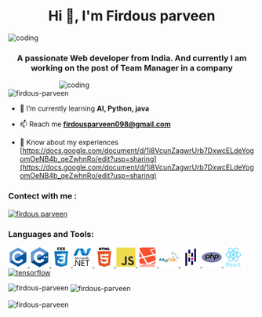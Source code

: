 <h1 align="center">Hi 👋, I'm Firdous parveen</h1> <img align="centre" alt="coding" src="https://user-images.githubusercontent.com/35267447/206916906-9bfb66d9-c419-44c2-908a-4885e610425f.gif">
<h3 align="center">A passionate Web developer from India. And currently I am working on the post of Team Manager in a company </h3>
<img align="right" alt="coding" width="400" src="https://cdn.lowgif.com/full/9cb12f51dffbaaa6-character-typing-by-vincent-mokuenko-dribbble.gif">

<p align="left"> <img src="https://komarev.com/ghpvc/?username=firdous-parveen&label=Profile%20views&color=0e75b6&style=flat" alt="firdous-parveen" /> </p>

- 🌱 I’m currently learning **AI, Python, java**

- 📫 Reach me **firdousparveen098@gmail.com**

- 📄 Know about my experiences [https://docs.google.com/document/d/1i8VcunZagwrUrb7DxwcELdeYogomOeNB4b_qeZwhnRo/edit?usp=sharing](https://docs.google.com/document/d/1i8VcunZagwrUrb7DxwcELdeYogomOeNB4b_qeZwhnRo/edit?usp=sharing)



<h3 align="left">Contect with me :</h3>
<p align="left">
<a href="https://linkedin.com/in/firdous parveen" target="blank"><img align="center" src="https://raw.githubusercontent.com/rahuldkjain/github-profile-readme-generator/master/src/images/icons/Social/linked-in-alt.svg" alt="firdous parveen" height="30" width="40" /></a>
</p>

<h3 align="left">Languages and Tools:</h3>
<p align="left"> <a href="https://www.cprogramming.com/" target="_blank" rel="noreferrer"> <img src="https://raw.githubusercontent.com/devicons/devicon/master/icons/c/c-original.svg" alt="c" width="40" height="40"/> </a> <a href="https://www.w3schools.com/cpp/" target="_blank" rel="noreferrer"> <img src="https://raw.githubusercontent.com/devicons/devicon/master/icons/cplusplus/cplusplus-original.svg" alt="cplusplus" width="40" height="40"/> </a> <a href="https://www.w3schools.com/css/" target="_blank" rel="noreferrer"> <img src="https://raw.githubusercontent.com/devicons/devicon/master/icons/css3/css3-original-wordmark.svg" alt="css3" width="40" height="40"/> </a> <a href="https://dotnet.microsoft.com/" target="_blank" rel="noreferrer"> <img src="https://raw.githubusercontent.com/devicons/devicon/master/icons/dot-net/dot-net-original-wordmark.svg" alt="dotnet" width="40" height="40"/> </a> <a href="https://www.w3.org/html/" target="_blank" rel="noreferrer"> <img src="https://raw.githubusercontent.com/devicons/devicon/master/icons/html5/html5-original-wordmark.svg" alt="html5" width="40" height="40"/> </a> <a href="https://developer.mozilla.org/en-US/docs/Web/JavaScript" target="_blank" rel="noreferrer"> <img src="https://raw.githubusercontent.com/devicons/devicon/master/icons/javascript/javascript-original.svg" alt="javascript" width="40" height="40"/> </a> <a href="https://laravel.com/" target="_blank" rel="noreferrer"> <img src="https://raw.githubusercontent.com/devicons/devicon/master/icons/laravel/laravel-plain-wordmark.svg" alt="laravel" width="40" height="40"/> </a> <a href="https://www.mysql.com/" target="_blank" rel="noreferrer"> <img src="https://raw.githubusercontent.com/devicons/devicon/master/icons/mysql/mysql-original-wordmark.svg" alt="mysql" width="40" height="40"/> </a> <a href="https://pandas.pydata.org/" target="_blank" rel="noreferrer"> <img src="https://raw.githubusercontent.com/devicons/devicon/2ae2a900d2f041da66e950e4d48052658d850630/icons/pandas/pandas-original.svg" alt="pandas" width="40" height="40"/> </a> <a href="https://www.php.net" target="_blank" rel="noreferrer"> <img src="https://raw.githubusercontent.com/devicons/devicon/master/icons/php/php-original.svg" alt="php" width="40" height="40"/> </a> <a href="https://reactjs.org/" target="_blank" rel="noreferrer"> <img src="https://raw.githubusercontent.com/devicons/devicon/master/icons/react/react-original-wordmark.svg" alt="react" width="40" height="40"/> </a> <a href="https://www.tensorflow.org" target="_blank" rel="noreferrer"> <img src="https://www.vectorlogo.zone/logos/tensorflow/tensorflow-icon.svg" alt="tensorflow" width="40" height="40"/> </a> </p>

<p><img align="left" src="https://github-readme-stats.vercel.app/api/top-langs?username=firdous-parveen&show_icons=true&locale=en&layout=compact" alt="firdous-parveen" /></p>

<p>&nbsp;<img align="center" src="https://github-readme-stats.vercel.app/api?username=firdous-parveen&show_icons=true&locale=en" alt="firdous-parveen" /></p>

<p><img align="center" src="https://github-readme-streak-stats.herokuapp.com/?user=firdous-parveen&" alt="firdous-parveen" /></p>
